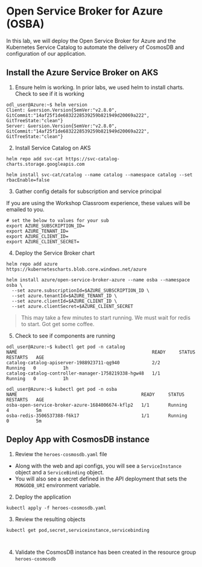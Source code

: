 # Open Service Broker for Azure (OSBA)

In this lab, we will deploy the Open Service Broker for Azure and the Kubernetes Service Catalog to automate the delivery of CosmosDB and configuration of our application.

## Install the Azure Service Broker on AKS

1. Ensure helm is working. In prior labs, we used helm to install charts. Check to see if it is working

```
odl_user@Azure:~$ helm version
Client: &version.Version{SemVer:"v2.8.0", GitCommit:"14af25f1de6832228539259b821949d20069a222", GitTreeState:"clean"}
Server: &version.Version{SemVer:"v2.8.0", GitCommit:"14af25f1de6832228539259b821949d20069a222", GitTreeState:"clean"}
```

2. Install Service Catalog on AKS

```
helm repo add svc-cat https://svc-catalog-charts.storage.googleapis.com

helm install svc-cat/catalog --name catalog --namespace catalog --set rbacEnable=false
```

3. Gather config details for subscription and service principal

If you are using the Workshop Classroom experience, these values will be emailed to you.

```
# set the below to values for your sub
export AZURE_SUBSCRIPTION_ID=
export AZURE_TENANT_ID=
export AZURE_CLIENT_ID=
export AZURE_CLIENT_SECRET=
```

4. Deploy the Service Broker chart

```
helm repo add azure https://kubernetescharts.blob.core.windows.net/azure

helm install azure/open-service-broker-azure --name osba --namespace osba \
  --set azure.subscriptionId=$AZURE_SUBSCRIPTION_ID \
  --set azure.tenantId=$AZURE_TENANT_ID \
  --set azure.clientId=$AZURE_CLIENT_ID \
  --set azure.clientSecret=$AZURE_CLIENT_SECRET
```

> This may take a few minutes to start running. We must wait for redis to start. Got get some coffee. 

5. Check to see if components are running

```
odl_user@Azure:~$ kubectl get pod -n catalog
NAME                                                  READY     STATUS    RESTARTS   AGE
catalog-catalog-apiserver-1988923711-qg940            2/2       Running   0          1h
catalog-catalog-controller-manager-1758219338-hgw48   1/1       Running   0          1h

odl_user@Azure:~$ kubectl get pod -n osba
NAME                                              READY     STATUS    RESTARTS   AGE
osba-open-service-broker-azure-1684006674-kflp2   1/1       Running   4          5m
osba-redis-3506537388-f6k17                       1/1       Running   0          5m
```

## Deploy App with CosmosDB instance

1. Review the `heroes-cosmosdb.yaml` file

* Along with the web and api configs, you will see a `ServiceInstance` object and a `ServiceBinding` object. 
* You will also see a secret defined in the API deployment that sets the `MONGODB_URI` environment variable.

2. Deploy the application

```
kubectl apply -f heroes-cosmosdb.yaml
```

3. Review the resulting objects

```
kubectl get pod,secret,serviceinstance,servicebinding



```

4. Validate the CosmosDB instance has been created in the resource group `heroes-cosmosdb`


